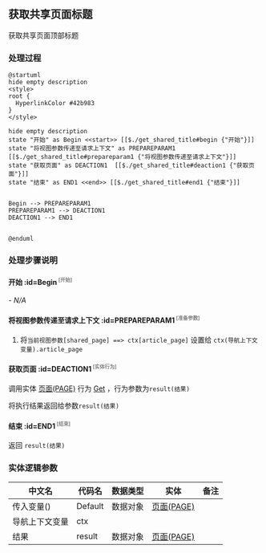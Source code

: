 ## 获取共享页面标题 <!-- {docsify-ignore-all} -->

   获取共享页面顶部标题

### 处理过程

```plantuml
@startuml
hide empty description
<style>
root {
  HyperlinkColor #42b983
}
</style>

hide empty description
state "开始" as Begin <<start>> [[$./get_shared_title#begin {"开始"}]]
state "将视图参数传递至请求上下文" as PREPAREPARAM1  [[$./get_shared_title#prepareparam1 {"将视图参数传递至请求上下文"}]]
state "获取页面" as DEACTION1  [[$./get_shared_title#deaction1 {"获取页面"}]]
state "结束" as END1 <<end>> [[$./get_shared_title#end1 {"结束"}]]


Begin --> PREPAREPARAM1
PREPAREPARAM1 --> DEACTION1
DEACTION1 --> END1


@enduml
```


### 处理步骤说明

#### 开始 :id=Begin<sup class="footnote-symbol"> <font color=gray size=1>[开始]</font></sup>



*- N/A*
#### 将视图参数传递至请求上下文 :id=PREPAREPARAM1<sup class="footnote-symbol"> <font color=gray size=1>[准备参数]</font></sup>



1. 将`当前视图参数[shared_page] ==> ctx[article_page]` 设置给  `ctx(导航上下文变量).article_page`

#### 获取页面 :id=DEACTION1<sup class="footnote-symbol"> <font color=gray size=1>[实体行为]</font></sup>



调用实体 [页面(PAGE)](module/Wiki/article_page.md) 行为 [Get](module/Wiki/article_page#行为) ，行为参数为`result(结果)`

将执行结果返回给参数`result(结果)`

#### 结束 :id=END1<sup class="footnote-symbol"> <font color=gray size=1>[结束]</font></sup>



返回 `result(结果)`



### 实体逻辑参数

|    中文名   |    代码名    |  数据类型    |  实体   |备注 |
| --------| --------| -------- | -------- | --------   |
|传入变量(<i class="fa fa-check"/></i>)|Default|数据对象|[页面(PAGE)](module/Wiki/article_page.md)||
|导航上下文变量|ctx||||
|结果|result|数据对象|[页面(PAGE)](module/Wiki/article_page.md)||

